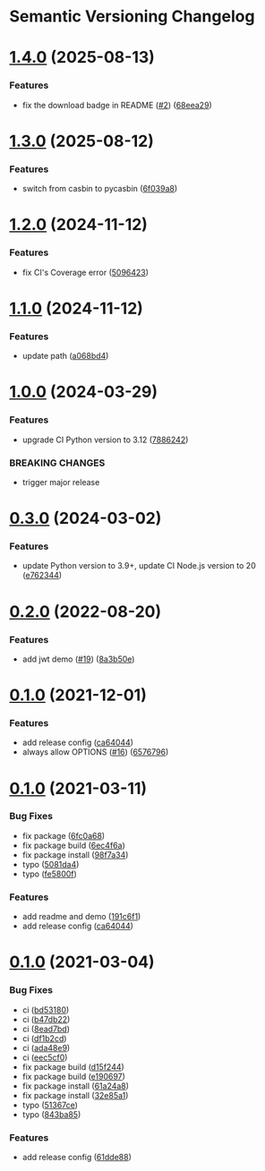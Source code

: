 # Semantic Versioning Changelog

# [1.4.0](https://github.com/officialpycasbin/fastapi-casbin-auth/compare/v1.3.0...v1.4.0) (2025-08-13)


### Features

* fix the download badge in README  ([#2](https://github.com/officialpycasbin/fastapi-casbin-auth/issues/2)) ([68eea29](https://github.com/officialpycasbin/fastapi-casbin-auth/commit/68eea29fd218b709fc8846c4ba5c2cd670b69a79))

# [1.3.0](https://github.com/officialpycasbin/fastapi-casbin-auth/compare/v1.2.0...v1.3.0) (2025-08-12)


### Features

* switch from casbin to pycasbin ([6f039a8](https://github.com/officialpycasbin/fastapi-casbin-auth/commit/6f039a849e66d30bb4a472c2d3b07f08fdb56ba0))

# [1.2.0](https://github.com/officialpycasbin/fastapi-casbin-auth/compare/v1.1.0...v1.2.0) (2024-11-12)


### Features

* fix CI's Coverage error ([5096423](https://github.com/officialpycasbin/fastapi-casbin-auth/commit/50964235d393ab35e8b64bb6db8209ae78e1ecc1))

# [1.1.0](https://github.com/officialpycasbin/fastapi-casbin-auth/compare/v1.0.0...v1.1.0) (2024-11-12)


### Features

* update path ([a068bd4](https://github.com/officialpycasbin/fastapi-casbin-auth/commit/a068bd4c87bad42b6aa77d698e13a433fb70447e))

# [1.0.0](https://github.com/officialpycasbin/fastapi-casbin-auth/compare/v0.3.0...v1.0.0) (2024-03-29)


### Features

* upgrade CI Python version to 3.12 ([7886242](https://github.com/officialpycasbin/fastapi-casbin-auth/commit/7886242a1e552439c88b66575e97793100be2ae1))


### BREAKING CHANGES

* trigger major release

# [0.3.0](https://github.com/officialpycasbin/fastapi-casbin-auth/compare/v0.2.0...v0.3.0) (2024-03-02)


### Features

* update Python version to 3.9+, update CI Node.js version to 20 ([e762344](https://github.com/officialpycasbin/fastapi-casbin-auth/commit/e7623440e02977dde02673d0ce9158dddb14bd67))

# [0.2.0](https://github.com/officialpycasbin/fastapi-casbin-auth/compare/v0.1.0...v0.2.0) (2022-08-20)


### Features

* add jwt demo ([#19](https://github.com/officialpycasbin/fastapi-casbin-auth/issues/19)) ([8a3b50e](https://github.com/officialpycasbin/fastapi-casbin-auth/commit/8a3b50e58e53885140b3b4cffc50f17cb3406aa3))

# [0.1.0](https://github.com/officialpycasbin/fastapi-casbin-auth/compare/v0.0.5...v0.1.0) (2021-12-01)

### Features

* add release
  config ([ca64044](https://github.com/officialpycasbin/fastapi-casbin-auth/commit/ca64044342088f36fb9822376487260a2ac2c6a1))
* always allow
  OPTIONS ([#16](https://github.com/officialpycasbin/fastapi-casbin-auth/issues/16)) ([6576796](https://github.com/officialpycasbin/fastapi-casbin-auth/commit/65767963ce26d8a63115ecbc87e76f812abd430f))

# [0.1.0](https://github.com/officialpycasbin/fastapi-casbin-auth/compare/v0.0.1...v0.1.0) (2021-03-11)

### Bug Fixes

* fix package ([6fc0a68](https://github.com/officialpycasbin/fastapi-casbin-auth/commit/6fc0a68e9a6620c0e67f355d82894b09aa5da1ef))
* fix package
  build ([6ec4f6a](https://github.com/officialpycasbin/fastapi-casbin-auth/commit/6ec4f6a58e205bf70913b21cf7102282f4435939))
* fix package
  install ([98f7a34](https://github.com/officialpycasbin/fastapi-casbin-auth/commit/98f7a34c2ee70b39a25f11d64746078253fb03ba))
* typo ([5081da4](https://github.com/officialpycasbin/fastapi-casbin-auth/commit/5081da46b99d1b8d1746f683d675bde17566d659))
* typo ([fe5800f](https://github.com/officialpycasbin/fastapi-casbin-auth/commit/fe5800f0f5af1b13a45721b24cfbdc48beabc8a2))

### Features

* add readme and
  demo ([191c6f1](https://github.com/officialpycasbin/fastapi-casbin-auth/commit/191c6f1caa812f288e8e8ecebad74762ca3b1866))
* add release
  config ([ca64044](https://github.com/officialpycasbin/fastapi-casbin-auth/commit/ca64044342088f36fb9822376487260a2ac2c6a1))

# [0.1.0](https://github.com/officialpycasbin/fastapi-casbin-auth/compare/v0.0.3...v0.1.0) (2021-03-04)

### Bug Fixes

* ci ([bd53180](https://github.com/officialpycasbin/fastapi-casbin-auth/commit/bd53180565fb55907b60666fb438add7cb18e4fb))
* ci ([b47db22](https://github.com/officialpycasbin/fastapi-casbin-auth/commit/b47db22b106db1b0c6b90b1419a95f6be3e91511))
* ci ([8ead7bd](https://github.com/officialpycasbin/fastapi-casbin-auth/commit/8ead7bd362c4ab72bc953286b97cd618206cfaac))
* ci ([df1b2cd](https://github.com/officialpycasbin/fastapi-casbin-auth/commit/df1b2cd7ee05ed058d009070ae2e9150c794c41b))
* ci ([ada48e9](https://github.com/officialpycasbin/fastapi-casbin-auth/commit/ada48e95c38494d59eb5c93698eb939201d1a038))
* ci ([eec5cf0](https://github.com/officialpycasbin/fastapi-casbin-auth/commit/eec5cf0f292044be21b264a85e391545dbf1d200))
* fix package
  build ([d15f244](https://github.com/officialpycasbin/fastapi-casbin-auth/commit/d15f244ab257e334b9204c140a4114c84f298f73))
* fix package
  build ([e190697](https://github.com/officialpycasbin/fastapi-casbin-auth/commit/e190697f2bc0678ee1762bb1b31c46cf4f7bd539))
* fix package
  install ([61a24a8](https://github.com/officialpycasbin/fastapi-casbin-auth/commit/61a24a816e823001e44a35a41fae5ecf86205697))
* fix package
  install ([32e85a1](https://github.com/officialpycasbin/fastapi-casbin-auth/commit/32e85a15475290a3128274d5fa03e82f6198edf2))
* typo ([51367ce](https://github.com/officialpycasbin/fastapi-casbin-auth/commit/51367ce9f189a218bfa270dbf389fda0cfed19f2))
* typo ([843ba85](https://github.com/officialpycasbin/fastapi-casbin-auth/commit/843ba852a455e00ca942897363e59ee3ec1f0698))

### Features

* add release
  config ([61dde88](https://github.com/officialpycasbin/fastapi-casbin-auth/commit/61dde885034f4ae5d32956141f8e70549088aac9))

